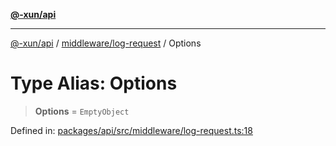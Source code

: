 [**@-xun/api**](../../../README.md)

***

[@-xun/api](../../../README.md) / [middleware/log-request](../README.md) / Options

# Type Alias: Options

> **Options** = `EmptyObject`

Defined in: [packages/api/src/middleware/log-request.ts:18](https://github.com/Xunnamius/api-utils/blob/559770a60e6903bf2f195d0d5f6450a09f08cf05/packages/api/src/middleware/log-request.ts#L18)
